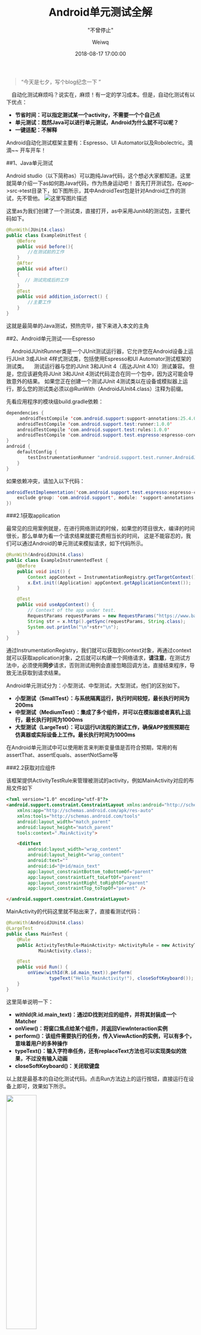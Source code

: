 ﻿---
layout:     post
title:      "Android单元测试全解"
subtitle:   " \"不曾停止\""
date:       2018-08-17 17:00:00
author:     "Weiwq"
header-img: "img/post-bg-2015.jpg"
catalog: true
tags:
    - Android
---

> “今天是七夕，写个blog纪念一下 ”

&ensp;&ensp;自动化测试麻烦吗？说实在，麻烦！有一定的学习成本。但是，自动化测试有以下优点：

- **节省时间：可以指定测试某一个activity，不需要一个个自己点**
- **单元测试：既然Java可以进行单元测试，Android为什么就不可以呢？**
- **一键适配：不解释**

Android自动化测试框架主要有：Espresso、UI Automator以及Robolectric。滴滴~~  开车开车！



##1、Java单元测试

 Android studio（以下简称as）可以跑纯Java代码，这个想必大家都知道。这里就简单介绍一下as如何跑Java代码，作为热身运动吧！
 首先打开测试包，在app->src->test目录下，如下图所示，其中AndroidTest包是针对Android工作的测试，先不管他。
 ![这里写图片描述](https://img-blog.csdn.net/20180619195624409?watermark/2/text/aHR0cHM6Ly9ibG9nLmNzZG4ubmV0L3RvX3BlcmZlY3Q=/font/5a6L5L2T/fontsize/400/fill/I0JBQkFCMA==/dissolve/70)

 这里as为我们创建了一个测试类，直接打开，as中采用Junit4的测试包，主要代码如下。

```java
@RunWith(JUnit4.class)
public class ExampleUnitTest {
    @Before
    public void before(){
        //在测试前的工作
    }
    @After
    public void after()
    {
       // 测试完成后的工作
    }
    @Test
    public void addition_isCorrect() {
        //主要工作
    }
}
```

这就是最简单的Java测试，预热完毕，接下来进入本文的主角



##2、Android单元测试——Espresso 

&ensp;&ensp;AndroidJUnitRunner类是一个JUnit测试运行器，它允许您在Android设备上运行JUnit 3或JUnit 4样式测试类，包括使用Espresso和UI Automator测试框架的测试类。
&ensp;&ensp;测试运行器与您的JUnit 3和JUnit 4（高达JUnit 4.10）测试兼容。 但是，您应该避免将JUnit 3和JUnit 4测试代码混合在同一个包中，因为这可能会导致意外的结果。 如果您正在创建一个测试JUnit 4测试类以在设备或模拟器上运行，那么您的测试类必须以@RunWith（AndroidJUnit4.class）注释为前缀。

先看应用程序的模块级build.gradle依赖：

```java
dependencies {
     androidTestCompile 'com.android.support:support-annotations:25.4.0'
    androidTestCompile 'com.android.support.test:runner:1.0.0' 
    androidTestCompile 'com.android.support.test:rules:1.0.0' 
    androidTestCompile 'com.android.support.test.espresso:espresso-core:3.0.2'
}
android {
    defaultConfig {
        testInstrumentationRunner "android.support.test.runner.AndroidJUnitRunner"
    }
}
```

如果依赖冲突，请加入以下代码：

```java
androidTestImplementation('com.android.support.test.espresso:espresso-core:3.0.2', {
    exclude group: 'com.android.support', module: 'support-annotations'
})
```



###2.1获取application

最常见的应用案例就是，在进行网络测试的时候，如果您的项目很大，编译的时间很长，那么单单为看一个请求结果就要花费相当长的时间，
这是不能容忍的，我们可以通过Android的单元测试来模拟请求，如下代码所示。

```java
@RunWith(AndroidJUnit4.class)
public class ExampleInstrumentedTest {
    @Before
    public void init() {
        Context appContext = InstrumentationRegistry.getTargetContext();
        x.Ext.init((Application) appContext.getApplicationContext());
    }

    @Test
    public void useAppContext() {
        // Context of the app under test.
        RequestParams requestParams = new RequestParams("https://www.baidu.com/");
        String str = x.http().getSync(requestParams, String.class);
        System.out.println("\n"+str+"\n");
    }
}
```

通过InstrumentationRegistry，我们就可以获取到context对象，再通过context就可以获取application对象，之后就可以构建一个网络请求，**请注意**，在测试方法中，必须使用**同步**请求，否则测试用例会直接忽略回调方法，直接结束程序，导致无法获取到请求结果。

Android单元测试分为：小型测试、中型测试，大型测试，他们的区别如下。

-  **小型测试（SmallTest）：与系统隔离运行，执行时间较短，最长执行时间为200ms**
- **中型测试（MediumTest）：集成了多个组件，并可以在模拟器或者真机上运行，最长执行时间为1000ms**
- **大型测试（LargeTest）：可以运行UI流程的测试工作，确保APP按照预期在仿真器或实际设备上工作。最长执行时间为1000ms**

在Android单元测试中可以使用断言来判断变量值是否符合预期，常用的有assertThat、assertEquals、assertNotSame等



###2.2获取对应组件

该框架提供ActivityTestRule来管理被测试的activity，例如MainActivity对应的布局文件如下

```html
<?xml version="1.0" encoding="utf-8"?>
<android.support.constraint.ConstraintLayout xmlns:android="http://schemas.android.com/apk/res/android"
    xmlns:app="http://schemas.android.com/apk/res-auto"
    xmlns:tools="http://schemas.android.com/tools"
    android:layout_width="match_parent"
    android:layout_height="match_parent"
    tools:context=".MainActivity">

    <EditText
        android:layout_width="wrap_content"
        android:layout_height="wrap_content"
        android:text=""
        android:id="@+id/main_text"
        app:layout_constraintBottom_toBottomOf="parent"
        app:layout_constraintLeft_toLeftOf="parent"
        app:layout_constraintRight_toRightOf="parent"
        app:layout_constraintTop_toTopOf="parent" />

</android.support.constraint.ConstraintLayout>
```

MainActivity的代码这里就不贴出来了，直接看测试代码：

```java
@RunWith(AndroidJUnit4.class)
@LargeTest
public class MainTest {
    @Rule
    public ActivityTestRule<MainActivity> mActivityRule = new ActivityTestRule<>(
            MainActivity.class);

    @Test
    public void Run() {
        onView(withId(R.id.main_text)).perform(
                typeText("Hello MainActivity!"), closeSoftKeyboard());
    }
}
```

这里简单说明一下：

- **withId(R.id.main_text)：通过ID找到对应的组件，并将其封装成一个Matcher**
- **onView()：将窗口焦点给某个组件，并返回ViewInteraction实例**
- **perform()：该组件需要执行的任务，传入ViewAction的实例，可以有多个，意味着用户的多种操作**
- **typeText()：输入字符串任务，还有replaceText方法也可以实现类似的效果，不过没有输入动画**
- **closeSoftKeyboard()：关闭软键盘**

以上就是最基本的自动化测试代码。点击Run方法边上的运行按钮，直接运行在设备上即可，效果如下所示。

<img src="https://img-blog.csdn.net/2018062019422866?watermark/2/text/aHR0cHM6Ly9ibG9nLmNzZG4ubmV0L3RvX3BlcmZlY3Q=/font/5a6L5L2T/fontsize/400/fill/I0JBQkFCMA==/dissolve/70" width = "40%" height = "40%"  />


类似的还有点击事件：

```java
onView(withId(R.id.main_text)).perform(click());
```

双击事件：

```java
onView(withId(R.id.main_text)).perform(doubleClick());
```

判断是否符合预期

```java
onView(withId(R.id.main_text)).check(matches(withText("Hello MainActivity!")));           
```

更多请看[ViewActions](https://developer.android.google.cn/reference/android/support/test/espresso/action/ViewActions)类提供的API



###2.3模拟listView的点击事件

以上是针对唯一ID的事件，那么如果有多个组件的ID是一样的呢？例如模拟 listView的item点击事件，是如何区分每一个item呢？先看如何处理多个组件ID相同的情况。
大家知道可以通过ID来查找对应的视图，这里也可以通过显示的文本来查找视图：

```java
onView(withText("Hello MainActivity!"));
```

那么，如果通过ID和显示的文本不就可以定位唯一的视图了吗？如下

```java
onView(allOf(withId(R.id.main_text), withText("Hello MainActivity!")));
```

或者这样来筛选不匹配的视图

```java
onView(allOf(withId(R.id.button_signin), not(withText("Sign-out"))));
```

更多请看[ViewMatchers](https://developer.android.google.cn/reference/android/support/test/espresso/matcher/ViewMatchers)提供的API

接下来看如何模拟listview（GridView和Spinner均适用）的点击事件

我们先创建一个SecondActivity

```java
public class ListActivity extends AppCompatActivity {
    private ListView listView ;
    private List<HashMap<String ,String>> data = new ArrayList<>();
    public static final String KEY =  "key";
    @Override
    protected void onCreate(Bundle savedInstanceState) {
        super.onCreate(savedInstanceState);
        setContentView(R.layout.activity_second);
        listView  =  findViewById(R.id.list_view);
        initDate();
        listView.setAdapter(new SimpleAdapter(this,data,
                R.layout.item_list,
                new String[]{KEY},
                new int[]{R.id.item_list_text}));
        listView.setOnItemClickListener(new AdapterView.OnItemClickListener() {
            @Override
            public void onItemClick(AdapterView<?> parent, View view, int position, long id) {
                Toast.makeText(ListActivity.this,data.get(position).get(KEY),Toast.LENGTH_LONG).show();
            }
        });
    }

    private void initDate() {
        for(int i =0 ;i < 90 ;i++){
            HashMap<String,String> map = new HashMap<>();
            map.put(KEY,"第"+(1+i)+"列");
            data.add(map);
        }
    }
}
```

&ensp;&ensp;对应的布局文件就是一个listView，item对应的布局是一个textView，这里就不贴出来了，主要看测试类：

```java
@RunWith(AndroidJUnit4.class)
@LargeTest
public class ListViewTest {
    private static final String TAG = "ListViewTest ";
    @Rule
    public ActivityTestRule<ListActivity> mActivityRule = new ActivityTestRule<>(
            ListActivity.class);

    @Before
    public void init() {
        mActivityRule.getActivity();
    }

    @Test
    public void Run() {
        onData(allOf(is(instanceOf(Map.class)),
                hasEntry(equalTo(ListActivity.KEY), is("第10列")))).perform(click());
    }
}
```

&ensp;&ensp;这里选择数据为**第10行**的item，并执行点击动作，这里着重讲一下**hasEntry**() 这个方法，该方法需要传两个Matcher，也就是map的键名和对应的值。通过map的键、值来唯一确定一个item，拿到对应的item就可以类似于视图一样去执行动作了，效果如下。

<img src="https://img-blog.csdn.net/20180620211305528?watermark/2/text/aHR0cHM6Ly9ibG9nLmNzZG4ubmV0L3RvX3BlcmZlY3Q=/font/5a6L5L2T/fontsize/400/fill/I0JBQkFCMA==/dissolve/70" width = "40%" height = "40%"  />

&ensp;&ensp;动画比较快，但是可以看到listview先是滚到第10行，然后才执行点击事件，这是因为Espresso负责滚动目标元素，并将元素放在焦点上。

&ensp;&ensp;有同学马上就提出了，recycleView才是主流，用listview的很少了~~，没事，我们来看如何进行recycleView的自动化测试



###2.4模拟recycleView点击事件

对recyclerView进行自动化测试需要再添加以下依赖，**注意**，是在之前的依赖基础上添加以下代码。

```java
androidTestCompile 'com.android.support.test.espresso:espresso-contrib:3.0.0'
androidTestCompile 'com.android.support:recyclerview-v7:25.4.0'
```

 我们创建一个RecyclerActivity，内容如下：
 

```java
public class RecyclerActivity extends AppCompatActivity {
    private RecyclerView recyclerView;
    private RecyclerAdapter<String> adapter;
    @Override
    protected void onCreate(Bundle savedInstanceState) {
        super.onCreate(savedInstanceState);
        setContentView(R.layout.activity_recycler);
        recyclerView = findViewById(R.id.recycler_view);
        recyclerView.setLayoutManager(new LinearLayoutManager(this));
        adapter = new RecyclerAdapter<>(this, R.layout.item_list);
        recyclerView.setAdapter(adapter);
        List<String> list = new ArrayList<>();
        for(int i =0 ;i < 50 ;i++){
            list.add("第"+(1+i)+"列");
        }
        adapter.setData(list);
    }
}
```

&ensp;&ensp;对应的布局文件就是一个recyclerview，item的布局只有一个textView，这里也就不贴出来了，adapter也很简单，给textView一个点击事件，如下：

```java
public class RecyclerAdapter<T> extends RecyclerView.Adapter<RecyclerView.ViewHolder> {
    private List<T> data = new ArrayList<>();
    private Context context ;
    private int layout;

    public RecyclerAdapter(Context context, int layout) {
        this.context = context;
        this.layout = layout;
    }

    public void setData(List<T> data) {
        this.data.clear();
        this.data.addAll(data);
        notifyDataSetChanged();
    }

    @Override
    public RecyclerView.ViewHolder onCreateViewHolder(ViewGroup parent, int viewType) {
        return new Holder(LayoutInflater.from(context)
                .inflate(layout,null,false));
    }


    @Override
    public void onBindViewHolder(RecyclerView.ViewHolder holder, final int position) {
        Holder holder1 = (Holder) holder;
        holder1.textView.setText(data.get(position).toString());
        holder1.itemView.setOnClickListener(new View.OnClickListener() {
            @Override
            public void onClick(View v) {
                Toast.makeText(context,data.get(position).toString(),Toast.LENGTH_LONG).show();
            }
        });
    }

    @Override
    public int getItemCount() {
        return data.size();
    }
    private class Holder extends RecyclerView.ViewHolder{
        TextView textView ;
        public Holder(View itemView) {
            super(itemView);
            textView = itemView.findViewById(R.id.item_list_text);
        }
    }
}
```

接下来看测试类:

```java
@RunWith(AndroidJUnit4.class)
@LargeTest
public class RecycleViewTest {
    private static final String TAG = "ExampleInstrumentedTest";
    @Rule
    public ActivityTestRule<RecyclerActivity> mActivityRule = new ActivityTestRule<>(
            RecyclerActivity.class);

    @Test
    public void Run() {
        onView(ViewMatchers.withId(R.id.recycler_view))
                .perform(RecyclerViewActions.actionOnItemAtPosition(10, click()));

    }
}
```

&ensp;&ensp;在run方法中我们可以看到基本与之前的类似，不同的是需要通过RecyclerViewActions类提供的API来执行任务，其中actionOnItemAtPosition的第一个参数是recycleview的item位置，第二个参数是对应的动作，效果与listView的一致，这里就不贴了。
&ensp;&ensp;这里可以看出，recycleview的测试类要优于listView，listView通过item的值来查找对应的item，而recycleview直接通过位置来查找



###2.5 模拟用户点击actionbar

新建一个MenuActivity，主要代码如下

```java
public class MenuActivity extends AppCompatActivity {

    @Override
    protected void onCreate(Bundle savedInstanceState) {
        super.onCreate(savedInstanceState);
        setContentView(R.layout.activity_menu);
    }

    @Override
    public boolean onCreateOptionsMenu(Menu menu) {
        getMenuInflater().inflate(R.menu.menu_test, menu);
        return super.onCreateOptionsMenu(menu);
    }
    @Override
    public boolean onOptionsItemSelected(MenuItem item) {
        Toast.makeText(this,item.getTitle(),Toast.LENGTH_SHORT).show();
        return super.onOptionsItemSelected(item);
    }
}
```

menu布局代码如下：

```html
<?xml version="1.0" encoding="utf-8"?>
<menu xmlns:android="http://schemas.android.com/apk/res/android"
    xmlns:android1="http://schemas.android.com/apk/res-auto">
    <item
        android:id="@+id/nav_1"
        android:title="item1"
        android1:showAsAction="never" />
    <item
        android:id="@+id/nav_2"
        android:title="item2"
        android1:showAsAction="never" />
</menu>

```

测试代码如下：

```java
@RunWith(AndroidJUnit4.class)
@LargeTest
public class MenuTest {
    @Rule
    public ActivityTestRule<MenuActivity> mActivityRule = new ActivityTestRule<>(
            MenuActivity.class);
    @Test
    public void test(){
        //打开menu
        openContextualActionModeOverflowMenu();
        //模拟点击item2
        onView(withText("item2"))
                .perform(click());
    }
}
```

效果如下：
![这里写图片描述](https://img-blog.csdn.net/20180715210107970?watermark/2/text/aHR0cHM6Ly9ibG9nLmNzZG4ubmV0L3RvX3BlcmZlY3Q=/font/5a6L5L2T/fontsize/400/fill/I0JBQkFCMA==/dissolve/70)



##3、Android单元测试——Robolectric

&ensp;&ensp;如果您的应用的测试环境需要单元测试与Android框架进行更广泛的交互，则可以使用Robolectric。 该工具可让您在工作站上或常规JVM中的持续集成环境中运行测试，而无需仿真器，几乎与Android设备运行测试的完全保真度相匹配，但仍比执行设备测试更快，支持Android平台的以下几个方面。

- **Android4.1以及更高**
- **Android Gradle 插件2.4以及更高 **
- **组件生命周期**
- **事件循环**
- **所有资源：SDK, Resources,  Native Method **

grade配置：

```java
testImplementation "org.robolectric:robolectric:3.8"

android {
  testOptions {
    unitTests {
      includeAndroidResources = true
    }
  }
}
```

基本用法如下所示。

```java
@RunWith(RobolectricTestRunner.class)
public class MyActivityTest {

  @Test
  public void clickingButton_shouldChangeResultsViewText() throws Exception {
    MyActivity activity = Robolectric.setupActivity(MyActivity.class);

    Button button = (Button) activity.findViewById(R.id.button);
    TextView results = (TextView) activity.findViewById(R.id.results);

    button.performClick();
    assertThat(results.getText().toString()).isEqualTo("Robolectric Rocks!");
  }
}
```

[Robolectric社区](http://robolectric.org/)已经有详细的说明，这里就不再赘述



##4、Android测试——UI Automator

先配置依赖

```java
dependencies {
    androidTestCompile 'com.android.support:support-annotations:25.4.0'
    androidTestCompile 'com.android.support.test:runner:1.0.0' 
    androidTestImplementation 'com.android.support.test.uiautomator:uiautomator-v18:2.1.3'
    androidTestCompile 'org.hamcrest:hamcrest-integration:1.3'

}
```

注意，UI Automator最低支持Android 4.3 (API level 18) 

在MainActivity中有四个组件editText、textView和button，布局就不贴出来了，在MainActivity的Java代码中主要是点击方法中，如下：

```java
  @Override
    public void onClick(View view) {
        // Get the text from the EditText view.
        final String text = mEditText.getText().toString();

        final int changeTextBtId = R.id.changeTextBt;
        final int activityChangeTextBtnId = R.id.activityChangeTextBtn;

        if (view.getId() == changeTextBtId) {
            //将edit中的text内容显示到textView中
            mTextView.setText(text);
        } else if (view.getId() == activityChangeTextBtnId) {
            //启动新的activity，并将text传给新的activity显示
            Intent intent = ShowTextActivity.newStartIntent(this, text);
            startActivity(intent);
        }
    }
```

主要看测试代码，这里创建一个ChangeTextBehaviorTest测试类：

```java
@RunWith(AndroidJUnit4.class)
@SdkSuppress(minSdkVersion = 18)
public class ChangeTextBehaviorTest {

    private static final String BASIC_SAMPLE_PACKAGE
            = "com.example.android.testing.uiautomator.BasicSample";

    private static final int LAUNCH_TIMEOUT = 5000;

    private static final String STRING_TO_BE_TYPED = "UiAutomator";

    private UiDevice mDevice;

    @Before
    public void startMainActivityFromHomeScreen() {
        // 获取UiDevice的实例
        mDevice = UiDevice.getInstance(InstrumentationRegistry.getInstrumentation());

        // 模拟用户点击home键
        mDevice.pressHome();
        //获取要加载的包名
        final String launcherPackage = getLauncherPackageName();
        //判断是否为空
        assertThat(launcherPackage, notNullValue());
        //等待目标包 的信息
        mDevice.wait(Until.hasObject(By.pkg(launcherPackage).depth(0)), LAUNCH_TIMEOUT);

        // 启动目标activity,也就是MainActivity
        Context context = InstrumentationRegistry.getContext();
        final Intent intent = context.getPackageManager()
                .getLaunchIntentForPackage(BASIC_SAMPLE_PACKAGE);
        intent.addFlags(Intent.FLAG_ACTIVITY_CLEAR_TASK);    // Clear out any previous instances
        context.startActivity(intent);

        // Wait for the app to appear
        mDevice.wait(Until.hasObject(By.pkg(BASIC_SAMPLE_PACKAGE).depth(0)), LAUNCH_TIMEOUT);
    }


    @Test
    public void testChangeText_sameActivity() {
        //将  STRING_TO_BE_TYPED 内容填充到edittext中
        mDevice.findObject(By.res(BASIC_SAMPLE_PACKAGE, "editTextUserInput"))
                .setText(STRING_TO_BE_TYPED);
        //给ID为changeTextBt  的组件模拟用户的点击事件
        mDevice.findObject(By.res(BASIC_SAMPLE_PACKAGE, "changeTextBt"))
                .click();

        // 等待获取MainActivity中ID为textToBeChanged的textView的内容，等待时间为500ms
        UiObject2 changedText = mDevice
                .wait(Until.findObject(By.res(BASIC_SAMPLE_PACKAGE, "textToBeChanged")),
                        500 /* wait 500ms */);
        //判断是否正确
        assertThat(changedText.getText(), is(equalTo(STRING_TO_BE_TYPED)));
    }

    @Test
    public void testChangeText_newActivity() {
        // 同上
        mDevice.findObject(By.res(BASIC_SAMPLE_PACKAGE, "editTextUserInput"))
                .setText(STRING_TO_BE_TYPED);
        mDevice.findObject(By.res(BASIC_SAMPLE_PACKAGE, "activityChangeTextBtn"))
                .click();

        // Verify the test is displayed in the Ui
        UiObject2 changedText = mDevice
                .wait(Until.findObject(By.res(BASIC_SAMPLE_PACKAGE, "show_text_view")),
                        500 /* wait 500ms */);
        assertThat(changedText.getText(), is(equalTo(STRING_TO_BE_TYPED)));
    }

    /**
     * 获取包名
     */
    private String getLauncherPackageName() {
        // Create launcher Intent
        final Intent intent = new Intent(Intent.ACTION_MAIN);
        intent.addCategory(Intent.CATEGORY_HOME);

        // Use PackageManager to get the launcher package name
        PackageManager pm = InstrumentationRegistry.getContext().getPackageManager();
        ResolveInfo resolveInfo = pm.resolveActivity(intent, PackageManager.MATCH_DEFAULT_ONLY);
        return resolveInfo.activityInfo.packageName;
    }
}
```

该框架的逻辑是模拟用户在使用APP的过程，这个测试用例的主要流程是：用户在桌面点击目标APP，进去，输入字符串，用户点击activityChangeTextBtn组件，跳转到ShowTextActivity，并传入内容，让其显示出来。然后点击changeTextBt组件，显示用户输入内容；
效果如下
<img src="https://img-blog.csdn.net/20180715185028699?watermark/2/text/aHR0cHM6Ly9ibG9nLmNzZG4ubmV0L3RvX3BlcmZlY3Q=/font/5a6L5L2T/fontsize/400/fill/I0JBQkFCMA==/dissolve/70" width = "40%" height = "40%" />

该测试类有三个方法，其中在测试前需要获取 UiDevice的实例，步骤如下：

- **通过调用getInstance（）方法并将Instrumentation对象作为参数传递，获取UiDevice对象以访问要测试的设备。**
- **通过调用UiDevice实例的findObject（）方法，获取UiObject对象以访问设备上显示的UI组件（例如，前景中的当前视图）。**
- **可以通过调用UiObject方法模拟要在该UI组件上执行的特定用户交互;例如，调用performMultiPointerGesture（）来模拟多点触摸手势，调用setText（）来编辑文本字段。**
- **在执行这些用户交互之后，检查UI是否反映了预期的状态或行为。**

显然该框架需要从MainActivity开始，整个的模拟用户使用过程，好处是不会绑定特定的activity，资源具有全局性。源码见[GitHub](https://github.com/googlesamples/android-testing/tree/master/ui/uiautomator/BasicSample)

当然，也可以通过以下的方式拿到对应的组件：

```java
UiObject okButton = mDevice.findObject(new UiSelector()
        .text("OK")
        .className("android.widget.Button"));

// Simulate a user-click on the OK button, if found.
if(okButton.exists() && okButton.isEnabled()) {
    okButton.click();
}
```

如果要访问应用程序中的特定UI组件，请使用UiSelector类。 此类表示当前显示的UI中特定元素的查询。
如果找到多个匹配元素，则布局层次结构中的第一个匹配元素将作为目标UiObject返回。 构建UiSelector时，可以将多个属性链接在一起以优化搜索。 如果未找到匹配的UI元素，则抛出UiAutomatorObjectNotFoundException。
我们可以使用childSelector（）方法嵌套多个UiSelector实例。 例如，以下代码示例显示了测试如何指定搜索以在当前显示的UI中查找第一个ListView，然后在该ListView中搜索以查找具有文本属性Apps的UI元素

```java
UiObject appItem = new UiObject(new UiSelector()
        .className("android.widget.ListView")
        .instance(0)
        .childSelector(new UiSelector()
        .text("Apps")));
```

一旦您的测试获得了UiObject对象，您就可以调用UiObject类中的方法来对该对象所表示的UI组件执行用户交互。您可以指定以下操作：

- **click（）：单击UI元素可见边界的中心。**
- **dragTo（）：将此对象拖动到任意坐标。**
- **setText（）：在清除字段内容后，在可编辑字段中设置文本。相反，clearTextField（）方法清除可编辑字段中的现有文本。**
- **swipeUp（）：对UiObject执行向上滑动操作。类似地，swipeDown（），swipeLeft（）和swipeRight（）方法执行相应的操作。**

如果测试FrameLayout内容，则需要构建UiCollection，例如以下代码：

```java
UiCollection videos = new UiCollection(new UiSelector()
        .className("android.widget.FrameLayout"));

// 检索此集合中的视频数量
int count = videos.getChildCount(new UiSelector()
        .className("android.widget.LinearLayout"));

// 查找特定视频并模拟用户单击它
UiObject video = videos.getChildByText(new UiSelector()
        .className("android.widget.LinearLayout"), "Cute Baby Laughing");
video.click();

// 模拟选择与视频关联的复选框
UiObject checkBox = video.getChild(new UiSelector()
        .className("android.widget.Checkbox"));
if(!checkBox.isSelected()) checkbox.click();
```

对于可滑动视图，可以使用UiScrollable类模拟显示屏上的垂直或水平滚动。 当UI元素位于屏幕外并且您需要滚动以将其置于视图中时，此技术很有用。
以下代码段显示了如何模拟向下滚动“设置”菜单并单击“关于”平板电脑选项

```java
UiScrollable settingsItem = new UiScrollable(new UiSelector()
        .className("android.widget.ListView"));
UiObject about = settingsItem.getChildByText(new UiSelector()
        .className("android.widget.LinearLayout"), "About tablet");
about.click();
```



##5、总结

在Android上进行单元测试不容易，需要消耗一定的时间，但是如果需要在不同设备上去测试，UI单元优势就十分明显了，这需要在实际项目中灵活运用
附上[代码链接](https://github.com/weiwangqiang/AndroidUnitTest/tree/master)



—— Weiwq 编辑于 2018.08 广州


